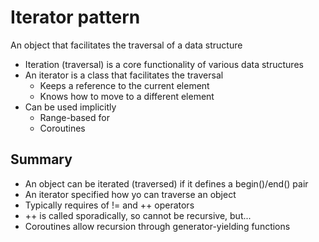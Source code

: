 # Iterator pattern
An object that facilitates the traversal of a data structure

- Iteration (traversal) is a core functionality of various data structures
- An iterator is a class that facilitates the traversal
    - Keeps a reference to the current element
    - Knows how to move to a different element
- Can be used implicitly
    - Range-based for
    - Coroutines

## Summary
- An object can be iterated (traversed) if it defines a begin()/end() pair
- An iterator specified how yo can traverse an object
- Typically requires of != and ++ operators
- ++ is called sporadically, so cannot be recursive, but... 
- Coroutines allow recursion through generator-yielding functions

